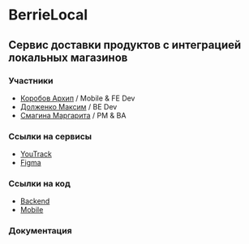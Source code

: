 # BerrieLocal
## Сервис доставки продуктов с интеграцией локальных магазинов
### Участники
* [Коробов Архип](https://github.com/equescodebelike) / Mobile & FE Dev
* [Долженко Максим](https://github.com/mADoTM) / BE Dev
* [Смагина Маргарита](https://github.com/SifySM) / PM & BA
### Ссылки на сервисы
* [YouTrack](https://berrielocal.youtrack.cloud/agiles/159-7)
* [Figma](https://www.figma.com/file/bWyu009B7I6ybe1Vp1IKqp/berrielLocal?type=design&node-id=0%3A1&mode=design&t=pZkDtN9Wmr1uXqqF-1)
### Ссылки на код
* [Backend](https://github.com/berrielocal/backend)
* [Mobile](https://github.com/berrielocal/mobile)
### Документация
